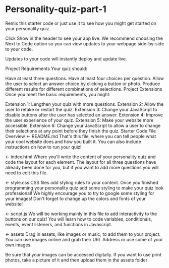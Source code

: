 # Personality-quiz-part-1
Remix this starter code or just use it to see how you might get started on your personality quiz.

Click Show in the header to see your app live. We recommend choosing the Next to Code option so you can view updates to your webpage side-by-side to your code.

Updates to your code will instantly deploy and update live.

Project Requirements
Your quiz should:

Have at least three questions.
Have at least four choices per question.
Allow the user to select an answer choice by clicking a button or photo.
Produce different results for different combinations of selections.
Project Extensions
Once you meet the basic requirements, you might:

Extension 1: Lengthen your quiz with more questions.
Extension 2: Allow the user to retake or restart the quiz.
Extension 3: Change your JavaScript to disable buttons after the user has selected an answer.
Extension 4: Improve the user experience of your quiz.
Extension 5: Make your website more accessible.
Extension 6: Change your JavaScript to allow a user to change their selections at any point before they finish the quiz.
Starter Code File Overview
← README.md
That's this file, where you can tell people what your cool website does and how you built it. You can also include instructions on how to run your quiz!

← index.html
Where you'll write the content of your personality quiz and code the layout for each element. The layout for all three questions have already been done for you, but if you want to add more questions you will need to edit this file.

← style.css
CSS files add styling rules to your content. Once you finished programming your personality quiz add some styling to make your quiz look professional! We highly encourage you to try to google some styling for your images! Don't forget to change up the colors and fonts of your website!

← script.js
We will be working mainly in this file to add interactivity to the buttons on our quiz! You will learn how to code variables, conditionals, events, event listeners, and functions in Javascript.

← assets
Drag in assets, like images or music, to add them to your project. You can use images online and grab their URL Address or use some of your own images.

Be sure that your images can be accessed digitally. If you want to use print photos, take a picture of it and then upload them in the assets folder
